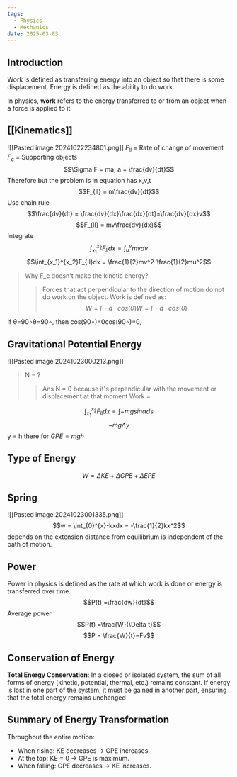```yaml
---
tags:
  - Physics
  - Mechanics
date: 2025-03-03
---
```

## Introduction 
Work is defined as transferring energy into an object so that there is some displacement. Energy is defined as the ability to do work.

In physics, **work** refers to the energy transferred to or from an object when a force is applied to it
## [[Kinematics]]

![[Pasted image 20241022234801.png]]
$F_{ll}$ = Rate of change of movement
$F_{c}$ = Supporting objects
$$\Sigma F = ma, a = \frac{dv}{dt}$$
Therefore but the problem is in equation has x,v,t
$$F_{ll} = m\frac{dv}{dt}$$
Use chain rule
$$\frac{dv}{dt} = \frac{dv}{dx}\frac{dx}{dt}=\frac{dv}{dx}v$$
$$F_{ll} = mv\frac{dv}{dx}$$
Integrate
$$\int_{x_1}^{x_2}F_{ll}dx = \int_{u}^{v}mv dv$$
$$\int_{x_1}^{x_2}F_{ll}dx = \frac{1}{2}mv^2-\frac{1}{2}mu^2$$
>Why F_c doesn't make the kinetic energy?
>>Forces that act perpendicular to the direction of motion do not do work on the object. Work is defined as:
    $$W=F⋅d⋅cos⁡(θ)W=F⋅d⋅cos(θ)$$
    
If θ=90∘θ=90∘, then cos⁡(90∘)=0cos(90∘)=0,
## Gravitational Potential Energy

![[Pasted image 20241023000213.png]]
>N = ?
>>Ans N = 0 because it's perpendicular with the movement or displacement at that moment Work = 

$$\int_{x_1}^{x_2}F_{ll}dx = \int- mgsin\alpha ds$$
$$-mg\Delta y$$
y = h there for $GPE = mgh$
## Type of Energy
$$W = \Delta KE + \Delta GPE + \Delta EPE$$
## Spring
![[Pasted image 20241023001335.png]]
$$w = \int_{0}^{x}-kxdx = -\frac{1}{2}kx^2$$
depends on the extension distance from equilibrium is independent of the path of motion.
## Power
Power in physics is defined as the rate at which work is done or energy is transferred over time.
$$P(t) =\frac{dw}{dt}$$
Average power
$$P(t) =\frac{W}{\Delta t}$$
$$P = \frac{W}{t}=Fv$$
## Conservation of Energy
**Total Energy Conservation**: In a closed or isolated system, the sum of all forms of energy (kinetic, potential, thermal, etc.) remains constant. If energy is lost in one part of the system, it must be gained in another part, ensuring that the total energy remains unchanged
## Summary of Energy Transformation
Throughout the entire motion:
- When rising: KE decreases → GPE increases.
- At the top: KE = 0 → GPE is maximum.
- When falling: GPE decreases → KE increases.